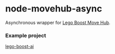 # node-movehub-async

Asynchronous wrapper for [Lego Boost Move Hub](https://github.com/hobbyquaker/node-movehub).

### Example project

[lego-boost-ai](https://github.com/ttu/lego-boost-ai)